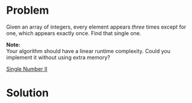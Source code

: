 
# Problem

Given an array of integers, every element appears _three_ times except for
one, which appears exactly once. Find that single one.

**Note:**  
Your algorithm should have a linear runtime complexity. Could you implement it
without using extra memory?



[Single Number II](https://leetcode.com/problems/single-number-ii)

# Solution



